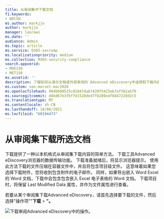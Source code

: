 ```yaml
---
title: 从审阅集中下载文档
f1.keywords:
- NOCSH
ms.author: markjjo
author: markjjo
manager: laurawi
ms.date: ''
audience: Admin
ms.topic: article
ms.service: O365-seccomp
ms.localizationpriority: medium
ms.collection: M365-security-compliance
search.appverid:
- MOE150
- MET150
ms.assetid: ''
description: 了解如何从演示文稿或外部审阅的 Advanced eDiscovery中选择和下载内容。
ms.custom: seo-marvel-mar2020
ms.openlocfilehash: 984b609525c81847dab7420f5425e67af582a5f0
ms.sourcegitcommit: d4b867e37bf741528ded7fb289e4f6847228d2c5
ms.translationtype: MT
ms.contentlocale: zh-CN
ms.lasthandoff: 10/06/2021
ms.locfileid: "60194473"
---
```

# <a name="download-selected-documents-from-a-review-set"></a>从审阅集下载所选文档

下载提供了一种以本机格式从审阅集下载内容的简单方法。 下载工具Advanced eDiscovery浏览器的数据传输功能。 下载准备就绪后，将显示浏览器提示。 使用此方法下载的文件压缩在容器文件中，并且将包含项目级文件。 这意味着如果您选择下载附件，您将收到包含附件的电子邮件。 同样，如果导出嵌入 Word Excel的 Word 文档，下载中会包含包含嵌入 Excel 电子表格的 Word 文档。 下载项目时，将保留 Last Modified Data 属性，并作为文件属性进行查看。

若要从某个审阅集下载Advanced eDiscovery，请首先选择要下载的文件，然后选择"操作项""**下载**  >  **"。**

![下载审阅Advanced eDiscovery中的操作。](../media/eDiscoDownload.png)
